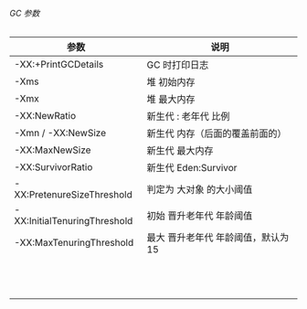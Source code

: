 ###### GC 参数

| 参数                           | 说明                   |
| ---------------------------- | -------------------- |
| -XX:+PrintGCDetails          | GC 时打印日志             |
| -Xms                         | 堆 初始内存               |
| -Xmx                         | 堆 最大内存               |
| -XX:NewRatio                 | 新生代 : 老年代 比例         |
| -Xmn / -XX:NewSize           | 新生代 内存（后面的覆盖前面的）     |
| -XX:MaxNewSize               | 新生代 最大内存             |
| -XX:SurvivorRatio            | 新生代 Eden:Survivor    |
| -XX:PretenureSizeThreshold   | 判定为 大对象 的大小阈值        |
| -XX:InitialTenuringThreshold | 初始 晋升老年代 年龄阈值        |
| -XX:MaxTenuringThreshold     | 最大 晋升老年代 年龄阈值，默认为 15 |
|                              |                      |
|                              |                      |
|                              |                      |
|                              |                      |
|                              |                      |
|                              |                      |
|                              |                      |
|                              |                      |
|                              |                      |
|                              |                      |
|                              |                      |
|                              |                      |
